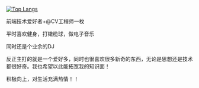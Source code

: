 
[![Top Langs](https://github-readme-stats.vercel.app/api/top-langs/?username=GuoQingMa24)](https://github.com/GuoQingMa24/github-readme-stats)

前端技术爱好者+@CV工程师一枚

平时喜欢健身，打橄榄球，做电子音乐

同时还是个业余的DJ

反正主打的就是一个爱好多，同时也很喜欢很多新奇的东西，无论是思想还是技术都很好奇。我也希望以此能拓宽我的知识面！

积极向上，对生活充满热情！！
